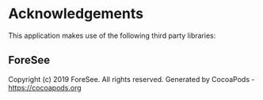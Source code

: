 # Acknowledgements
This application makes use of the following third party libraries:

## ForeSee

Copyright (c) 2019 ForeSee. All rights reserved.
Generated by CocoaPods - https://cocoapods.org
